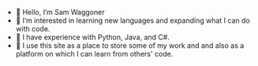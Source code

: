 - 👋 Hello, I’m Sam Waggoner
- 👀 I’m interested in learning new languages and expanding what I can do with code.
- 🌱 I have experience with Python, Java, and C#.
- 💞️ I use this site as a place to store some of my work and and also as a platform on which I can learn from others' code.

<!---
SamWaggoner/SamWaggoner is a ✨ special ✨ repository because its `README.md` (this file) appears on your GitHub profile.
You can click the Preview link to take a look at your changes.
--->
